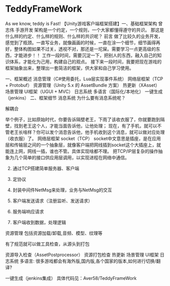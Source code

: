 # TeddyFrameWork
As we know,
teddy is Fast!
【Unity游戏客户端框架搭建】一、基础框架架构
曾志伟
手游开发
架构是一个约定，一个规则，一个大家都懂得遵守的共识。 那这是什么样的约定、什么样的规则、什么样的共识呢？
前言
做了比较久的业务开发，感觉到了瓶颈。一直写业务，就像画画的时候，一直在涂一个细节，细节画得再好，整体构图如果不过关，透视不对，那还是一坨屎。需要学习一点更高级的东西，才能进步！！
工作一段时间，需要沉淀一下，把别人的东西，融入自己的知识体系，才能化为己用，构建自己的观点。
接下来一段时间，我要把现在游戏的框架抽象出来，整理出一套简洁的框架，供大家和自己学习使用。


一、框架概述
消息管理（C#使用委托，Lua层实现事件系统）
网络层框架（TCP + Protobuf）
资源管理（Unity 5.x 的 AssetBundle 方案）
热更新（XAsset）
场景管理
UI框架（UGUI + MVC）
日志系统
多语言（国际化/本地化）
一键生成（jenkins）
二、框架细节
消息系统
为什么要有消息系统呢？

解耦合

举个例子，比如原始时代，你要告诉隔壁老王，下雨了该收衣服了，你就要跑到隔壁，找到老王这个人，才能当面告诉他，让他处理；
现在，有了手机，就可以不管老王长啥样？你可以发个消息告诉他，他手机收到这个消息，就可以做对应处理（收衣服）了。
网络层框架
socket（TCP）
socket中文意思是插座，是在应用层和传输层之间的一个抽象层，就像客户端把网线插到socket这个大插座上，就能连上网，网线一插，谁也不管。具体实现啥都不理。
把TCP/IP层复杂的操作抽象为几个简单的接口供应用层调用，以实现进程在网络中通信。

2. 通过TCP搭建简单服务器、客户端

3. 定协议

4. 封装中间件NetMsg来处理，业务与NetMsg的交互

5. 客户端发送请求（注册监听、发送请求）

6. 服务端响应请求

7. 客户端收到数据，处理逻辑

资源管理
包括资源加载/卸载,音频、模型、纹理等

有了规范就可以做工具检查，从源头到打包

资源导入检查（AssetPostprocessor）
资源打包检查
热更新
场景管理
UI框架
日志系统
多语言:
很多游戏都会有海外版,国内版,各个国家的版本,如何进行切换/翻译?

一键生成（jenkins集成）
具体代码见：Aver58/TeddyFrameWork

